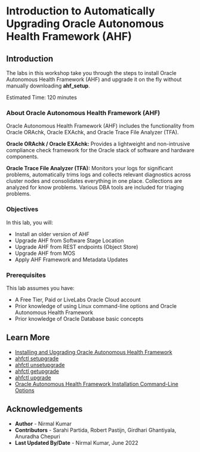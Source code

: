 # Introduction to Automatically Upgrading Oracle Autonomous Health Framework (AHF)

## Introduction

The labs in this workshop take you through the steps to install Oracle Autonomous Health Framework (AHF) and upgrade it on the fly without manually downloading **ahf_setup**.

Estimated Time: 120 minutes

### About Oracle Autonomous Health Framework (AHF)
Oracle Autonomous Health Framework (AHF) includes the functionality from Oracle ORAchk, Oracle EXAchk, and Oracle Trace File Analyzer (TFA).

**Oracle ORAchk / Oracle EXAchk:** Provides a lightweight and non-intrusive compliance check framework for the Oracle stack of software and hardware components.

**Oracle Trace File Analyzer (TFA):** Monitors your logs for significant problems, automatically trims logs and collects relevant diagnostics across cluster nodes and consolidates everything in one place. Collections are analyzed for know problems. Various DBA tools are included for triaging problems.

### Objectives

In this lab, you will:
* Install an older version of AHF
* Upgrade AHF from Software Stage Location
* Upgrade AHF from REST endpoints (Object Store)
* Upgrade AHF from MOS
* Apply AHF Framework and Metadata Updates

### Prerequisites

This lab assumes you have:
* A Free Tier, Paid or LiveLabs Oracle Cloud account
* Prior knowledge of using Linux command-line options and Oracle Autonomous Health Framework
* Prior knowledge of Oracle Database basic concepts

## Learn More

* [Installing and Upgrading Oracle Autonomous Health Framework](https://docs.oracle.com/en/engineered-systems/health-diagnostics/autonomous-health-framework/ahfug/install-upgrade-ahf.html#GUID-663F0836-A2A2-4EFB-B19E-EABF303739A9)
* [ahfctl setupgrade](https://docs.oracle.com/en/engineered-systems/health-diagnostics/autonomous-health-framework/ahfug/ahfctl-setupgrade.html#GUID-0AA4D7BE-781D-4345-BC77-A38AF10826BB)
* [ahfctl unsetupgrade](https://docs.oracle.com/en/engineered-systems/health-diagnostics/autonomous-health-framework/ahfug/ahfctl-unsetupgrade.html#GUID-7757592D-7E68-44EB-9ED0-14731146CFF6)
* [ahfctl getupgrade](https://docs.oracle.com/en/engineered-systems/health-diagnostics/autonomous-health-framework/ahfug/ahfctl-getupgrade.html#GUID-436F6822-FA11-4BE7-B28A-B8F0D9C01F97)
* [ahfctl upgrade](https://docs.oracle.com/en/engineered-systems/health-diagnostics/autonomous-health-framework/ahfug/ahfctl-upgrade.html#GUID-7EB170D6-DC9F-4EE3-9DD8-B5374B856179)
* [Oracle Autonomous Health Framework Installation Command-Line Options](https://docs.oracle.com/en/engineered-systems/health-diagnostics/autonomous-health-framework/ahfug/install-ahf.html#GUID-F57C15E1-B82A-42A1-B064-B6C86639799F)

## Acknowledgements
* **Author** - Nirmal Kumar
* **Contributors** -  Sarahi Partida, Robert Pastijn, Girdhari Ghantiyala, Anuradha Chepuri
* **Last Updated By/Date** - Nirmal Kumar, June 2022
